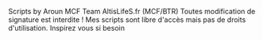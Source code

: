 Scripts by Aroun MCF Team AltisLifeS.fr (MCF/BTR)
Toutes modification de signature est interdite !
Mes scripts sont libre d'accès mais pas de droits d'utilisation.
Inspirez vous si besoin
